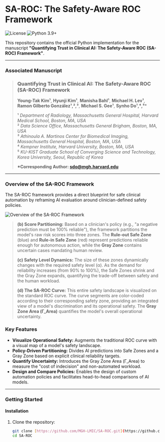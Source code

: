 # SA-ROC: The Safety-Aware ROC Framework

![License](https://img.shields.io/badge/License-For_Review_Only-lightgrey)
![Python 3.9+](https://img.shields.io/badge/python-3.9+-blue.svg)

This repository contains the official Python implementation for the manuscript **"Quantifying Trust in Clinical AI: The Safety-Aware ROC (SA-ROC) Framework"**.

---

### Associated Manuscript

> ### Quantifying Trust in Clinical AI: The Safety-Aware ROC (SA-ROC) Framework
>
> **Young-Tak Kim¹**, **Hyunji Kim¹**, **Manisha Bahl¹**, **Michael H. Lev¹**, **Ramon Gilberto González¹,²,³**, **Michael S. Gee¹**, **Synho Do¹,⁴,⁵***
>
> ¹ *Department of Radiology, Massachusetts General Hospital, Harvard Medical School, Boston, MA, USA*<br>
> ² *Data Science Office, Massachusetts General Brigham, Boston, MA, USA*<br>
> ³ *Athinoula A. Martinos Center for Biomedical Imaging, Massachusetts General Hospital, Boston, MA, USA*<br>
> ⁴ *Kempner Institute, Harvard University, Boston, MA, USA*<br>
> ⁵ *KU-KIST Graduate School of Converging Science and Technology, Korea University, Seoul, Republic of Korea*
>
> **\*Corresponding Author: sdo@mgh.harvard.edu**

---

### Overview of the SA-ROC Framework

The SA-ROC framework provides a direct blueprint for safe clinical automation by reframing AI evaluation around clinician-defined safety policies.

![Overview of the SA-ROC Framework](SA-ROC_Overview.png)

> **(b) Score Partitioning:** Based on a clinician's policy (e.g., "a negative prediction must be 100% reliable"), the framework partitions the model's raw risk scores into three zones. The **Rule-out Safe Zone** (blue) and **Rule-in Safe Zone** (red) represent predictions reliable enough for autonomous action, while the **Gray Zone** contains uncertain cases mandating human review.
>
> **(c) Safety Level Dynamics:** The size of these zones dynamically changes with the required safety level (α). As the demand for reliability increases (from 90% to 100%), the Safe Zones shrink and the Gray Zone expands, quantifying the trade-off between safety and the human workload.
>
> **(d) The SA-ROC Curve:** This entire safety landscape is visualized on the standard ROC curve. The curve segments are color-coded according to their corresponding safety zone, providing an integrated view of a model's discrimination and its operational safety. The **Gray Zone Area (Γ_Area)** quantifies the model's overall operational uncertainty.

### Key Features

- **Visualize Operational Safety:** Augments the traditional ROC curve with a visual map of a model's safety landscape.
- **Policy-Driven Partitioning:** Divides AI predictions into Safe Zones and a Gray Zone based on explicit clinical reliability targets.
- **Quantify Uncertainty:** Introduces the Gray Zone Area (Γ_Area) to measure the "cost of indecision" and non-automated workload.
- **Design and Compare Policies:** Enables the design of custom automation policies and facilitates head-to-head comparisons of AI models.

---

### Getting Started

#### Installation
1. Clone the repository:
   ```bash
   git clone [https://github.com/MGH-LMIC/SA-ROC.git](https://github.com/MGH-LMIC/SA-ROC.git)
   cd SA-ROC
